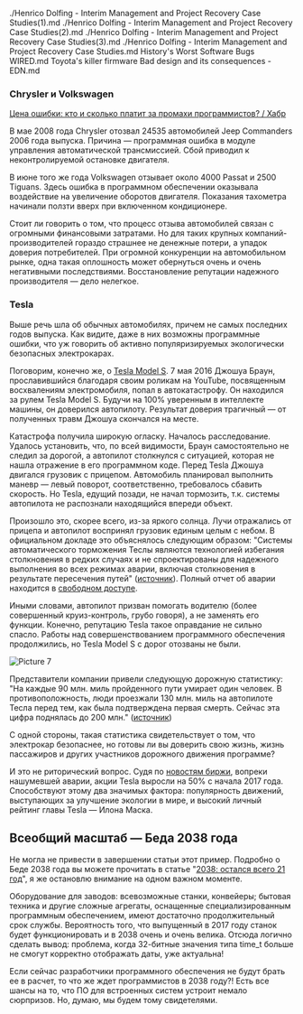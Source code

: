 ./Henrico Dolfing - Interim Management and Project Recovery Case Studies(1).md
./Henrico Dolfing - Interim Management and Project Recovery Case Studies(2).md
./Henrico Dolfing - Interim Management and Project Recovery Case Studies(3).md
./Henrico Dolfing - Interim Management and Project Recovery Case Studies.md
History's Worst Software Bugs  WIRED.md
Toyota's killer firmware Bad design and its consequences - EDN.md


### Chrysler и Volkswagen
[Цена ошибки: кто и сколько платит за промахи программистов? / Хабр](https://habr.com/ru/company/pvs-studio/blog/330762/?ysclid=l87ta8lc9r71457910)

  

В мае 2008 года Chrysler отозвал 24535 автомобилей Jeep Commanders 2006 года выпуска. Причина — программная ошибка в модуле управления автоматической трансмиссией. Сбой приводил к неконтролируемой остановке двигателя.

  

В июне того же года Volkswagen отзывает около 4000 Passat и 2500 Tiguans. Здесь ошибка в программном обеспечении оказывала воздействие на увеличение оборотов двигателя. Показания тахометра начинали ползти вверх при включенном кондиционере.

  

Стоит ли говорить о том, что процесс отзыва автомобилей связан с огромными финансовыми затратами. Но для таких крупных компаний-производителей гораздо страшнее не денежные потери, а упадок доверия потребителей. При огромной конкуренции на автомобильном рынке, одна такая оплошность может обернуться очень и очень негативными последствиями. Восстановление репутации надежного производителя — дело нелегкое.

  

### Tesla

  

Выше речь шла об обычных автомобилях, причем не самых последних годов выпуска. Как видите, даже в них возможны программные ошибки, что уж говорить об активно популяризируемых экологически безопасных электрокарах.

  

Поговорим, конечно же, о [Tesla Model S](https://www.tesla.com/models). 7 мая 2016 Джошуа Браун, прославившийся благодаря своим роликам на YouTube, посвященным восхвалениям электромобиля, попал в автокатастрофу. Он находился за рулем Tesla Model S. Будучи на 100% уверенным в интеллекте машины, он доверился автопилоту. Результат доверия трагичный — от полученных травм Джошуа скончался на месте.

  

Катастрофа получила широкую огласку. Началось расследование. Удалось установить, что, по всей видимости, Браун самостоятельно не следил за дорогой, а автопилот столкнулся с ситуацией, которая не нашла отражение в его программном коде. Перед Tesla Джошуа двигался грузовик с прицепом. Автомобиль планировал выполнить маневр — левый поворот, соответственно, требовалось сбавить скорость. Но Tesla, едущий позади, не начал тормозить, т.к. системы автопилота не распознали находящийся впереди объект.

  

Произошло это, скорее всего, из-за яркого солнца. Лучи отражались от прицепа и автопилот воспринял грузовик единым целым с небом. В официальном докладе это объяснялось следующим образом: "Системы автоматического торможения Теслы являются технологией избегания столкновения в редких случаях и не спроектированы для надежного выполнения во всех режимах аварии, включая столкновения в результате пересечения путей" ([источник](http://www.popsci.com/department-transportation-finds-no-defect-responsible-for-fatal-tesla-crash)). Полный отчет об аварии находится в [свободном доступе](https://static.nhtsa.gov/odi/inv/2016/INCLA-PE16007-7876.PDF).

  

Иными словами, автопилот призван помогать водителю (более совершенный круиз-контроль, грубо говоря), а не заменять его функции. Конечно, репутацию Tesla такое оправдание не сильно спасло. Работы над совершенствованием программного обеспечения продолжились, но Tesla Model S с дорог отозваны не были.

  

![Picture 7](https://habrastorage.org/r/w1560/getpro/habr/post_images/01c/095/f6d/01c095f6dddb4b7d977ab3c90f6f4ba4.png)

  

Представители компании привели следующую дорожную статистику: "На каждые 90 млн. миль пройденного пути умирает один человек. В противоположность, люди проезжали 130 млн. миль на автопилоте Тесла перед тем, как была подтверждена первая смерть. Сейчас эта цифра поднялась до 200 млн." ([источник](http://www.slate.com/articles/technology/future_tense/2016/09/how_tesla_s_software_update_fixed_a_deadly_flaw_in_autopilot.html))

  

С одной стороны, такая статистика свидетельствует о том, что электрокар безопаснее, но готовы ли вы доверить свою жизнь, жизнь пассажиров и других участников дорожного движения программе?

  

И это не риторический вопрос. Судя по [новостям биржи](https://ru.insider.pro/topnews/2017-05-03/trejdery-igravshie-protiv-tesla-poteryali-37-mlrd-s-nachala-goda/), вопреки нашумевшей аварии, акции Tesla выросли на 50% с начала 2017 года. Способствуют этому два значимых фактора: популярность движений, выступающих за улучшение экологии в мире, и высокий личный рейтинг главы Tesla — Илона Маска.

  

## Всеобщий масштаб — Беда 2038 года

  

Не могла не привести в завершении статьи этот пример. Подробно о Беде 2038 года вы можете прочитать в статье "[2038: остался всего 21 год](https://www.viva64.com/ru/b/0505/)", я же остановлю внимание на одном важном моменте.

  

Оборудование для заводов: всевозможные станки, конвейеры; бытовая техника и другие сложные агрегаты, оснащенные специализированным программным обеспечением, имеют достаточно продолжительный срок службы. Вероятность того, что выпущенный в 2017 году станок будет функционировать и в 2038 очень и очень велика. Отсюда логично сделать вывод: проблема, когда 32-битные значения типа time_t больше не смогут корректно отображать даты, уже актуальна!

  

Если сейчас разработчики программного обеспечения не будут брать ее в расчет, то что же ждет программистов в 2038 году?! Есть все шансы на то, что ПО для встроенных систем устроит немало сюрпризов. Но, думаю, мы будем тому свидетелями.
